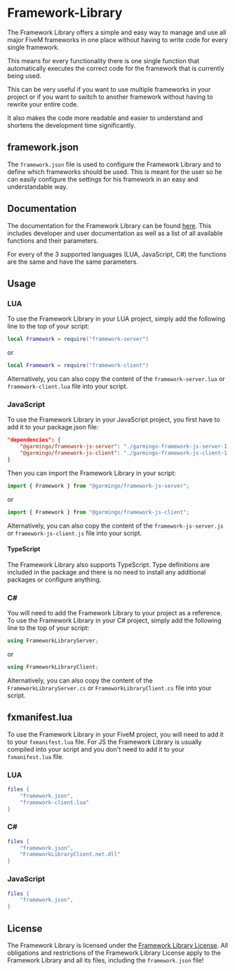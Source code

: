 # Framework-Library

The Framework Library offers a simple and easy way to manage and use all major FiveM frameworks in one place without having to write code for every single framework.

This means for every functionality there is one single function that automatically executes the correct code for the framework that is currently being used.

This can be very useful if you want to use multiple frameworks in your project or if you want to switch to another framework without having to rewrite your entire code.

It also makes the code more readable and easier to understand and shortens the development time significantly.

## framework.json
The `framework.json` file is used to configure the Framework Library and to define which frameworks should be used.
This is meant for the user so he can easily configure the settings for his framework in an easy and understandable way.

## Documentation
The documentation for the Framework Library can be found [here](https://docs.garmingo.com/purchase-and-installation/frameworks).
This includes developer and user documentation as well as a list of all available functions and their parameters.

For every of the 3 supported languages (LUA, JavaScript, C#) the functions are the same and have the same parameters.

## Usage

### LUA
To use the Framework Library in your LUA project, simply add the following line to the top of your script:
```lua
local Framework = require("framework-server")
```
or
```lua
local Framework = require("framework-client")
```

Alternatively, you can also copy the content of the `framework-server.lua` or `framework-client.lua` file into your script.

### JavaScript
To use the Framework Library in your JavaScript project, you first have to add it to your package.json file:
```json
"dependencies": {
    "@garmingo/framework-js-server": "./garmingo-framework-js-server-1.0.1.tgz",
    "@garmingo/framework-js-client": "./garmingo-framework-js-client-1.0.1.tgz"
}
```

Then you can import the Framework Library in your script:
```javascript
import { Framework } from "@garmingo/framework-js-server";
```
or
```javascript
import { Framework } from "@garmingo/framework-js-client";
```

Alternatively, you can also copy the content of the `framework-js-server.js` or `framework-js-client.js` file into your script.

#### TypeScript
The Framework Library also supports TypeScript. Type definitions are included in the package and there is no need to install any additional packages or configure anything.

### C#
You will need to add the Framework Library to your project as a reference.
To use the Framework Library in your C# project, simply add the following line to the top of your script:
```csharp
using FrameworkLibraryServer;
```
or
```csharp
using FrameworkLibraryClient;
```

Alternatively, you can also copy the content of the `FrameworkLibraryServer.cs` or `FrameworkLibraryClient.cs` file into your script.


## fxmanifest.lua
To use the Framework Library in your FiveM project, you will need to add it to your `fxmanifest.lua` file.
For JS the Framework Library is usually compiled into your script and you don't need to add it to your `fxmanifest.lua` file.

### LUA
```lua
files {
    "framework.json",
    "framework-client.lua"
}
```

### C#
```lua
files {
    "framework.json",
    "FrameworkLibraryClient.net.dll"
}
```

### JavaScript
```lua
files {
    "framework.json",
}
```


## License
The Framework Library is licensed under the [Framework Library License](LICENSE.md).
All obligations and restrictions of the Framework Library License apply to the Framework Library and all its files, including the `framework.json` file!